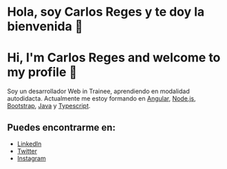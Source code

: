 # Hola, soy **Carlos Reges** y te doy la bienvenida 👋
# Hi, I'm **Carlos Reges** and welcome to my profile 👋

<!--**carlosreges/carlosreges** is a ✨ _special_ ✨ repository because its `README.md` (this file) appears on your GitHub profile.

Here are some ideas to get you started:-->

Soy un desarrollador Web in Trainee, aprendiendo en modalidad autodidacta. Actualmente me estoy formando en [Angular](https://angular.io), [Node.js](https://nodejs.org/), [Bootstrap](https://getbootstrap.com/), [Java](https://www.java.com/es/) y [Typescript](https://www.typescriptlang.org).

<!--## Últimos articulos publicados

- [Crear un componente en Svelte y publicarlo en NPM](https://alextomas.com/blog/crear-componente-svelte-publicar-npm-package)
- [El operador SPREAD en JavaScript](https://alextomas.com/blog/operador-spread-javascript)
- [Dos formas de unir objetos en JavaScript](https://alextomas.com/blog/dos-formas-unir-objetos-javascript)
- [Condicionales y operadores lógicos en Svelte](https://alextomas.com/blog/condicionales-operadores-logicos-svelte)
- [Cómo crear una galería de imágenes en Svelte](https://alextomas.com/blog/crear-galeria-imagenes-con-svelte)-->

## Puedes encontrarme en:

<!-- Web personal [alextomas.com](https://alextomas.com)-->
- [LinkedIn](https://www.linkedin.com/in/carlosreges/)
- [Twitter](https://www.twitter.com/carlosreges)
- [Instagram](https://www.instagram.com/carlosreges/)

<!--
- 🔭 I’m currently working on ...
- 🌱 I’m currently learning Java , Node.js, Angular and Typescript.
- 👯 I’m looking to collaborate on ...
- 🤔 I’m looking for help with ...
- 💬 Ask me about ...
- 📫 How to reach me: ...
- 😄 Pronouns: ...
- ⚡ Fun fact: ...
-->
